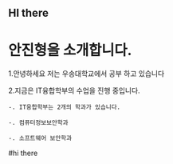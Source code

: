 ## HI there
# 안진형을 소개합니다.

  1.안녕하세요 저는 우송대학교에서 공부 하고 있습니다
  
  2.지금은 IT융합학부의 수업을 진행 중입니다.
  
    -. IT융합학부는 2개의 학과가 있습니다.
    
    -. 컴퓨터정보보안학과
    
    -. 소프트웨어 보안학과
#hi there

<!--
**jin020ff/jin020ff** is a ✨ _special_ ✨ repository because its `README.md` (this file) appears on your GitHub profile.

Here are some ideas to get you started:

- 🔭 I’m currently working on ...
- 🌱 I’m currently learning ...
- 👯 I’m looking to collaborate on ...
- 🤔 I’m looking for help with ...
- 💬 Ask me about ...
- 📫 How to reach me: ...
- 😄 Pronouns: ...
- ⚡ Fun fact: ...
-->
